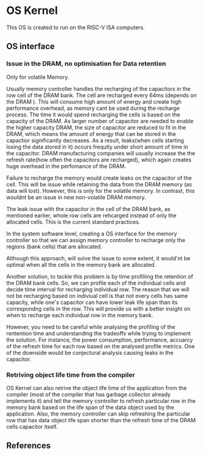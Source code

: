 # OS Kernel
This OS is created to run on the RISC-V ISA computers.

## OS interface

### Issue in the DRAM, no optimisation for Data retention
Only for volatile Memory.

Usually memory controller handles the recharging of the capacitors in the row cell of the DRAM bank. The cell are recharged every 64ms (depends on the DRAM ). This will consume  high amount of energy and create high performance overhead, as memory cant be used during the recharge process. The time it would spend recharging the cells is based on the capacity of the DRAM. As larger number of capacitor are needed to enable the higher capacity DRAM, the size of capacitor are reduced to fit in the DRAM, which means the amount of  energy that can be stored in the capactior significantly decreases. As a result, leaks(when cells starting losing the data stored in it) occurs frequtly under short amount of time in the capacitor. DRAM manufacturing companies will usually  increase the the refresh rate(how often the capacitors are recharged), which again creates huge overhead in the perfomance of the  DRAM.

Failure to recharge the memory would create leaks on the capacitor of the cell. This will be issue while retaining the data from the DRAM memory (as data will lost). However, this is only for the volatile memory. In contrast, this wouldnt be an issue in new non-volatile DRAM memory.

The leak issue with the capacitor in the cell of the DRAM bank, as mentioned earlier, whole row cells are rehcarged instead of only the allocated cells. This is the current standard practices.

In the system software level, creating a OS interface for the memory controller so that we can assign memory controller to recharge only the regions (bank cells) that are allocated.

Although this approach, will solve the issue to some extent, it would'nt be optimal when all the cells in the memory bank are allocated.

Another solution, to tackle this problem is by time profiliing the retention of the DRAM bank cells. So, we can profile each of the individual cells and decide time interval for recharging individual row. The reason that we will not be recharging based on indiviual cell is that not every cells has same capacity, while one's capacitor can have lower leak life span than its correspondng cells in the row. This will provide us with a better insight on when to recharge each individual row in the memory bank.

However, you need to be careful while analysing the profiling of the rentention time and understanding the tradeoffs while trying to implement the solution. For instance, the power consumption, performance, accuarcy of the refresh time for each row based on the analysed profile metrics. One of the downside would be conjectural analysis causing leaks in the capacitor.

### Retriving object life time from the compiler
OS Kernel can also retrive the object life time of the application from the compiler (most of the compiler that has garbage collector already implements it) and tell the memory controller to refresh particular row in the memory bank based on the life span of the data object used by the application. Also, the memory controller can skip refreshing the particular row that has data object life span shorter than the refresh time of the DRAM cells capacitor itself.

## References


